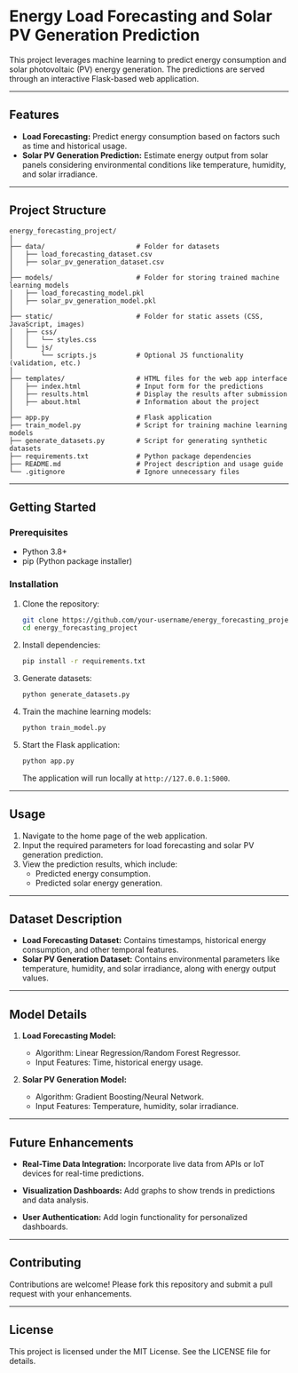 # Energy Load Forecasting and Solar PV Generation Prediction

This project leverages machine learning to predict energy consumption and solar photovoltaic (PV) energy generation. The predictions are served through an interactive Flask-based web application.

---

## Features
- **Load Forecasting:** Predict energy consumption based on factors such as time and historical usage.
- **Solar PV Generation Prediction:** Estimate energy output from solar panels considering environmental conditions like temperature, humidity, and solar irradiance.

---

## Project Structure
```
energy_forecasting_project/
│
├── data/                       # Folder for datasets
│   ├── load_forecasting_dataset.csv
│   ├── solar_pv_generation_dataset.csv
│
├── models/                     # Folder for storing trained machine learning models
│   ├── load_forecasting_model.pkl
│   ├── solar_pv_generation_model.pkl
│
├── static/                     # Folder for static assets (CSS, JavaScript, images)
│   ├── css/
│   │   └── styles.css
│   └── js/
│       └── scripts.js          # Optional JS functionality (validation, etc.)
│
├── templates/                  # HTML files for the web app interface
│   ├── index.html              # Input form for the predictions
│   ├── results.html            # Display the results after submission
│   ├── about.html              # Information about the project
│
├── app.py                      # Flask application
├── train_model.py              # Script for training machine learning models
├── generate_datasets.py        # Script for generating synthetic datasets
├── requirements.txt            # Python package dependencies
├── README.md                   # Project description and usage guide
└── .gitignore                  # Ignore unnecessary files
```

---

## Getting Started

### Prerequisites
- Python 3.8+
- pip (Python package installer)

### Installation
1. Clone the repository:
   ```bash
   git clone https://github.com/your-username/energy_forecasting_project.git
   cd energy_forecasting_project
   ```

2. Install dependencies:
   ```bash
   pip install -r requirements.txt
   ```

3. Generate datasets:
   ```bash
   python generate_datasets.py
   ```

4. Train the machine learning models:
   ```bash
   python train_model.py
   ```

5. Start the Flask application:
   ```bash
   python app.py
   ```
   The application will run locally at `http://127.0.0.1:5000`.

---

## Usage
1. Navigate to the home page of the web application.
2. Input the required parameters for load forecasting and solar PV generation prediction.
3. View the prediction results, which include:
   - Predicted energy consumption.
   - Predicted solar energy generation.

---

## Dataset Description
- **Load Forecasting Dataset:** Contains timestamps, historical energy consumption, and other temporal features.
- **Solar PV Generation Dataset:** Contains environmental parameters like temperature, humidity, and solar irradiance, along with energy output values.

---

## Model Details
1. **Load Forecasting Model:**
   - Algorithm: Linear Regression/Random Forest Regressor.
   - Input Features: Time, historical energy usage.

2. **Solar PV Generation Model:**
   - Algorithm: Gradient Boosting/Neural Network.
   - Input Features: Temperature, humidity, solar irradiance.

---

## Future Enhancements
- **Real-Time Data Integration:**
  Incorporate live data from APIs or IoT devices for real-time predictions.

- **Visualization Dashboards:**
  Add graphs to show trends in predictions and data analysis.

- **User Authentication:**
  Add login functionality for personalized dashboards.

---

## Contributing
Contributions are welcome! Please fork this repository and submit a pull request with your enhancements.

---

## License
This project is licensed under the MIT License. See the LICENSE file for details.

